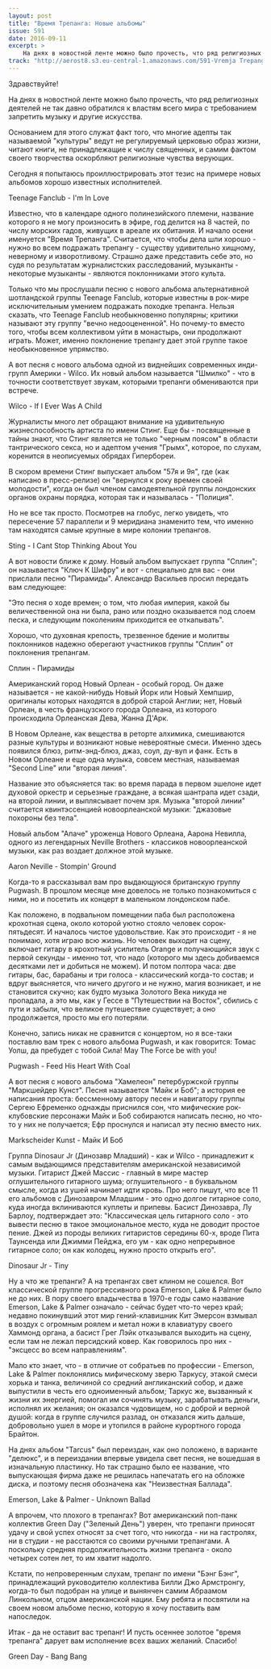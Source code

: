 ```yaml
---
layout: post
title: "Время Трепанга: Новые альбомы"
issue: 591
date: 2016-09-11
excerpt: >
    На днях в новостной ленте можно было прочесть, что ряд религиозных деятелей не так давно обратился к властям всего мира с требованием запретить музыку и другие искусства.
track: "http://aerost8.s3.eu-central-1.amazonaws.com/591-Vremja Trepanga - Novye Al'bomy.mp3"
---
```


Здравствуйте!

На днях в новостной ленте можно было прочесть, что ряд религиозных деятелей не так давно обратился к властям всего мира с требованием запретить музыку и другие искусства.

Основанием для этого служат факт того, что многие адепты так называемой "культуры" ведут не регулируемый церковью образ жизни, читают книги, не принадлежащие к числу священных, и самим фактом своего творчества оскорбляют религиозные чувства верующих.

Сегодня я попытаюсь проиллюстрировать этот тезис на примере новых альбомов хорошо известных исполнителей.

Teenage Fanclub - I'm In Love

Известно, что в календаре одного полинезийского племени, название которого я не могу произносить в эфире, год делится на 8 частей, по числу морских гадов, живущих в ареале их обитания. И начало осени именуется "Время Трепанга". Считается, что чтобы дела шли хорошо - нужно во всем подражать трепангу - существу удивительно хищному, неверному и изворотливому. Страшно даже представить себе это, но судя по результатам журналистских расследований, музыканты - некоторые музыканты - являются поклонниками этого культа.

Только что мы прослушали песню с нового альбома альтернативной шотландской группы Teenage Fanclub, которые известны в рок-мире исключительным умением подражать походке трепанга. Нельзя сказать, что Teenage Fanclub необыкновенно популярны; критики называют эту группу "вечно недооцененной". Но почему-то вместо того, чтобы всем коллективом уйти в монастырь, они продолжают играть. Может, именно поклонение трепангу дает этой группе такое необыкновенное упрямство.

А вот песня с нового альбома одной из виднейших современных инди-групп Америки - Wilco. Их новый альбом называется "Шмилко" - что в точности соответствует звукам, которыми трепанги обмениваются при встрече.

Wilco - If I Ever Was A Child

Журналисты много лет обращают внимание на удивительную жизнеспособность артиста по имени Стинг. Еще бы - посвященные в тайны знают, что Стинг является не только "черным поясом" в области тантрического секса, но и адептом учения "Грымх", которое, по слухам, коренится в неописуемых обрядах Гипербореи.

В скором времени Стинг выпускает альбом "57я и 9я", где (как написано в пресс-релизе) он "вернулся к року времен своей молодости", когда он был членом самодеятельной группы лондонских органов охраны порядка, которая так и называлась - "Полиция".

Но не все так просто. Посмотрев на глобус, легко увидеть, что пересечение 57 параллели и 9 меридиана знаменито тем, что именно там находятся самые крупные в мире колонии трепангов.

Sting - I Cant Stop Thinking About You

А вот новости ближе к дому. Новый альбом выпускает группа "Сплин"; он называется "Ключ К Шифру" и вот - специально для вас - они прислали песню "Пирамиды". Александр Васильев просил передать вам следующее:

"Это песня о ходе времен; о том, что любая империя, какой бы величественной она ни была, рано или поздно оказывается под слоем песка, и следующим поколениям приходится ее откапывать".

Хорошо, что духовная крепость, трезвенное бдение и молитвы поклонников надежно оберегают участников группы "Сплин" от поклонения трепангам.

Сплин - Пирамиды

Американский город Новый Орлеан - особый город. Он даже называется - не какой-нибудь Новый Йорк или Новый Хемпшир, оригиналы которых находятся в доброй старой Англии; нет, Новый Орлеан, в честь французского города Орлеана, из которого происходила Орлеанская Дева, Жанна Д'Арк.

В Новом Орлеане, как вещества в реторте алхимика, смешиваются разные культуры и возникают новые невероятные смеси. Именно здесь появился блюз, ритм-энд-блюз, джаз, соул, ду-вуп и фанк. Есть в Новом Орлеане и еще одна музыка, совсем местная, называемая "Second Line" или "вторая линия".

Название это объясняется так: во время парада в первом эшелоне идет духовой оркестр и серьезные граждане, а всякая шантрапа идет сзади, на второй линии, и выплясывает почем зря. Музыка "второй линии" считается квинтэссенцией новоорлеанской музыки: "джазовые похороны без тела".

Новый альбом "Апаче" уроженца Нового Орлеана, Аарона Невилла, одного из легендарных Neville Brothers - классиков новоорлеанской музыки, как раз воздает должное этой музыке.

Aaron Neville - Stompin' Ground

Когда-то я рассказывал вам про выдающуюся британскую группу Pugwash. В прошлом месяце мне довелось не только познакомиться с ними, но и посетить их концерт в маленьком лондонском пабе.

Как положено, в подвальном помещении паба был расположена крохотная сцена, около которой уютно стояло человек сорок-пятьдесят. И началось чистое удовольствие. Как это происходит - я не понимаю, хотя играю всю жизнь. Но человек выходит на сцену, включает гитару в крохотный усилитель Orange и получающийся звук с первой секунды - именно тот, что надо (которого мы здесь добиваемся десятками лет и добиться не можем). И потом полтора часа: две гитары, бас, барабаны и три голоса - классический когда-то состав; и вдруг выясняется, что ничего другого и не нужно, магия возникает, и не становится скучно; как будто музыка Золотого Века никуда не пропадала, а это мы, как у Гессе в "Путешествии на Восток", сбились с пути и забыли, что великое путешествие существует; а оно продолжается, просто мы его потеряли.

Конечно, запись никак не сравнится с концертом, но я все-таки поставлю вам трек с нового альбома Pugwash, и как говорится: Томас Уолш, да пребудет с тобой Сила! May The Force be with you!

Pugwash - Feed His Heart With Coal

А вот песня с нового альбома "Хамелеон" петербуржской группы "Маркшейдер Кунст". Песня называется "Майк и Боб"; а история ее написания проста: бессменному автору песен и навигатору группы Сергею Ефременко однажды приснился сон, что мифические рок-клубовские персонажи Майк и Боб собираются написать песню, но что-то у них не получается; Ефр проснулся и написал эту песню вместо них.

Markscheider Kunst - Майк И Боб

Группа Dinosaur Jr (Динозавр Младший) - как и Wilco - принадлежит к самым выдающимся представителям американской независимой музыки. Гитарист Джей Массис - главный в мире мастер оглушительного гитарного шума; оглушительного - в буквальном смысле, когда из ушей начинает идти кровь. Про него пишут, что все 11 его альбомов с Динозавром Младшим - это одно долгое гитарное соло, куда иногда вклиниваются куплеты и припевы. Басист Динозавра, Лу Барлоу, подтверждает это: "Классическая цель гитарного соло - это вывести песню в такое эмоциональное место, куда не доводит простое пение. Джей из породы великих гитаристов середины 60-х, вроде Пита Таунсенда или Джимми Пейджа, его ум - как одно непрерывное гитарное соло; он как колодец, нужно просто открыть его".

Dinosaur Jr - Tiny

Ну а что же трепанги? А на трепангах свет клином не сошелся. Вот классической группе прогрессивного рока Emerson, Lake & Palmer было не до них. В пору своего владычества в 1970-е годы само название Emerson, Lake & Palmer означало - сейчас будет что-то через край; недавно покинувший этот мир гений-клавишник Кит Эмерсон взмывал в воздух с огромным роялем и метал ножи в клавиатуру своего Хаммонд органа, а басист Грег Лэйк отказывался выходить на сцену, если там не лежал персидский ковер. Как говорилось про них - "эксцесс во всем направлениям".

Мало кто знает, что - в отличие от собратьев по профессии - Emerson, Lake & Palmer поклонялись мифическому зверю Таркусу, этакой смеси хорька и танка, величиной со средний англиканский собор, и даже выпустили в честь его одноименный альбом; Таркус же, вызванный к жизни их энергией, помогал им сочинять музыку, зарабатывать деньги, исполнял их желания; он оказался чудовищем, но с доброй и верной душой: когда в группе случился разлад, он отказался жить дальше, добровольно ушел в море и утопился в районе курортного города Брайтон.

На днях альбом "Tarcus" был переиздан, как оно положено, в варианте "делюкс", и в переиздании впервые увидела свет песня, не вошедшая в изначальную пластинку. Но так страшно было ее название, что выпускающая фирма даже не решилась напечатать его на обложке диска, и поэтому песня обозначена как "Неизвестная Баллада".

Emerson, Lake & Palmer - Unknown Ballad

А впрочем, что плохого в трепангах? Вот американский поп-панк коллектив Green Day ("Зеленый День") уверен, что трепанги приносят удачу и свой успех относят за счет того, что никогда - ни на гастролях, ни в студии - не расстаются со своими ручными трепангами. А поскольку средняя продолжительность жизни трепанга - около четырех сотен лет, то им хватит надолго.

Кстати, по непроверенным слухам, трепанг по имени "Бэнг Бэнг", принадлежащий руководителю коллектива Билли Джо Армстронгу, когда-то был подобран на улице и вынянчен самим Абраамом Линкольном, отцом американской нации. Ему ребята и посвятили на своем новом альбоме песню, которую я хочу поставить вам напоследок.

Итак - да не оставит вас трепанг! И пусть осеннее золотое "время трепанга" дарует вам исполнение всех ваших желаний. Спасибо!

Green Day - Bang Bang
